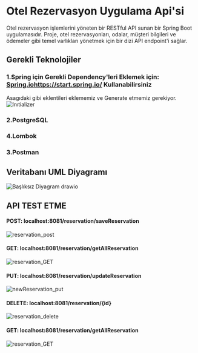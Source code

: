 # Otel Rezervasyon Uygulama Api'si
Otel rezervasyon işlemlerini yöneten bir RESTful API sunan bir Spring Boot uygulamasıdır. Proje, otel rezervasyonları, odalar, müşteri bilgileri ve ödemeler gibi temel varlıkları yönetmek için bir dizi API endpoint'i sağlar.
## Gerekli Teknolojiler
### 1.Spring için Gerekli Dependency'leri Eklemek için: [Spring.io](https://start.spring.io/)https://start.spring.io/ Kullanabilirsiniz
Asagıdaki gibi eklentileri eklememiz ve Generate etmemiz gerekiyor.
![Inıtializer](https://github.com/okanokta/hotelReservation/assets/100216485/88c970e6-d1d5-4884-bfc8-c297839c58b5)
### 2.PostgreSQL 
### 4.Lombok
### 3.Postman 
## Veritabanı UML Diyagramı
![Başlıksız Diyagram drawio](https://github.com/okanokta/hotelReservation/assets/100216485/beab45a7-22fe-40ee-aea0-a8eb4a77d113)
## API TEST ETME 
#### POST: localhost:8081/reservation/saveReservation
![reservation_post](https://github.com/okanokta/hotelReservation/assets/100216485/c3b4b750-7b73-44c0-a415-861f79d57d17)
#### GET: localhost:8081/reservation/getAllReservation
![reservation_GET](https://github.com/okanokta/hotelReservation/assets/100216485/c7445573-d736-4d45-b07b-9832e5216820)
#### PUT: localhost:8081/reservation/updateReservation
![newReservation_put](https://github.com/okanokta/hotelReservation/assets/100216485/883177c5-f396-47d9-81f7-0bc514d35088)

#### DELETE: localhost:8081/reservation/{id}
![reservation_delete](https://github.com/okanokta/hotelReservation/assets/100216485/94f7f7fe-7fe6-4ab2-9b30-69ce10694d9f)
#### GET: localhost:8081/reservation/getAllReservation
![reservation_GET](https://github.com/okanokta/hotelReservation/assets/100216485/2bc7c076-2a02-4cb5-9c59-095f44a907ca)






